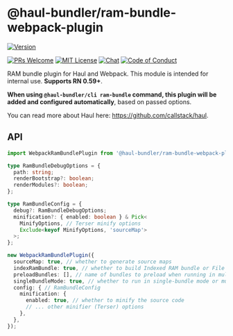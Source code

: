 # @haul-bundler/ram-bundle-webpack-plugin

[![Version][version]][package]   

[![PRs Welcome][prs-welcome-badge]][prs-welcome]
[![MIT License][license-badge]][license]
[![Chat][chat-badge]][chat]
[![Code of Conduct][coc-badge]][coc]

RAM bundle plugin for Haul and Webpack. This module is intended for internal use. __Supports RN 0.59+__.

__When using `@haul-bundler/cli ram-bundle` command, this plugin will be added and configured automatically__, based on passed options.

You can read more about Haul here: https://github.com/callstack/haul.

## API

```ts
import WebpackRamBundlePlugin from '@haul-bundler/ram-bundle-webpack-plugin';

type RamBundleDebugOptions = {
  path: string;
  renderBootstrap?: boolean;
  renderModules?: boolean;
};

type RamBundleConfig = {
  debug?: RamBundleDebugOptions;
  minification?: { enabled: boolean } & Pick<
    MinifyOptions, // Terser minify options
    Exclude<keyof MinifyOptions, 'sourceMap'>
  >;
};

new WebpackRamBundlePlugin({
  sourceMap: true, // whether to generate source maps
  indexRamBundle: true, // whether to build Indexed RAM bundle or File RAM bundle
  preloadBundles: [], // name of bundles to preload when running in multi-bundle mode
  singleBundleMode: true, // whether to run in single-bundle mode or multi-bundle
  config: { // RamBundleConfig
    minification: {
      enabled: true, // whether to minify the source code
      // ... other minifier (Terser) options
    },
  },
});
```

<!-- badges (common) -->

[license-badge]: https://img.shields.io/npm/l/@haul-bundler/ram-bundle-webpack-plugin.svg?style=flat-square
[license]: https://opensource.org/licenses/MIT
[prs-welcome-badge]: https://img.shields.io/badge/PRs-welcome-brightgreen.svg?style=flat-square
[prs-welcome]: http://makeapullrequest.com
[coc-badge]: https://img.shields.io/badge/code%20of-conduct-ff69b4.svg?style=flat-square
[coc]: https://github.com/callstack/haul/blob/master/CODE_OF_CONDUCT.md
[chat-badge]: https://img.shields.io/badge/chat-discord-brightgreen.svg?style=flat-square&colorB=7289DA&logo=discord
[chat]: https://discord.gg/zwR2Cdh

[version]: https://img.shields.io/npm/v/@haul-bundler/ram-bundle-webpack-plugin.svg?style=flat-square
[package]: https://www.npmjs.com/package/@haul-bundler/ram-bundle-webpack-plugin
